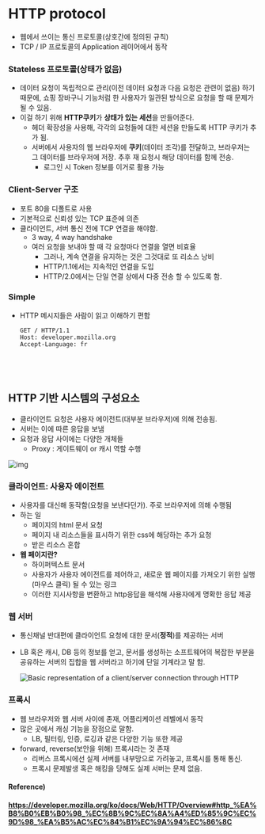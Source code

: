 # HTTP protocol

* 웹에서 쓰이는 통신 프로토콜(상호간에 정의된 규칙)
* TCP / IP 프로토콜의 Application 레이어에서 동작



### **Stateless 프로토콜(상태가 없음)**

* 데이터 요청이 독립적으로 관리(이전 데이터 요청과 다음 요청은 관련이 없음) 하기 때문에, 쇼핑 장바구니 기능처럼 한 사용자가 일관된 방식으로 요청을 할 때 문제가 될 수 있음.
* 이걸 하기 위해 **HTTP쿠키**가 **상태가 있는 세션**을 만들어준다.
  * 헤더 확장성을 사용해, 각각의 요청들에 대한 세션을 만들도록 HTTP 쿠키가 추가 됨.
  * 서버에서 사용자의 웹 브라우저에 **쿠키**(데이터 조각)를 전달하고, 브라우저는 그 데이터를 브라우저에 저장. 추후 재 요청시 해당 데이터를 함께 전송.
    * 로그인 시 Token 정보를 이거로 활용 가능

### Client-Server 구조

* 포트 80을 디폴트로 사용
* 기본적으로 신뢰성 있는 TCP 표준에 의존
* 클라이언트, 서버 통신 전에 TCP 연결을 해야함.
  * 3 way, 4 way handshake
  * 여러 요청을 보내야 할 때 각 요청마다 연결을 열면 비효율
    * 그러나, 계속 연결을 유지하는 것은 그것대로 또 리소스 낭비
    * HTTP/1.1에서는 지속적인 연결을 도입
    * HTTP/2.0에서는 단일 연결 상에서 다중 전송 할 수 있도록 함.

### Simple

* HTTP 메시지들은 사람이 읽고 이해하기 편함

  ```http
  GET / HTTP/1.1
  Host: developer.mozilla.org
  Accept-Language: fr





## HTTP 기반 시스템의 구성요소

* 클라이언트 요청은 사용자 에이전트(대부분 브라우저)에 의해 전송됨.
* 서버는 이에 따른 응답을 보냄
* 요청과 응답 사이에는 다양한 개체들
  * Proxy : 게이트웨이 or 캐시 역할 수행

![img](https://mdn.mozillademos.org/files/13679/Client-server-chain.png)



### 클라이언트: 사용자 에이전트

* 사용자를 대신해 동작함(요청을 보낸다던가). 주로 브라우저에 의해 수행됨
* 하는 일
  * 페이지의 html 문서 요청
  * 페이지 내 리소스들을 표시하기 위한 css에 해당하는 추가 요청
  * 받은 리소스 혼합
* **웹 페이지란?**
  * 하이퍼텍스트 문서
  * 사용자가 사용자 에이전트를 제어하고, 새로운 웹 페이지를 가져오기 위한 실행(마우스 클릭) 될 수 있는 링크
  * 이러한 지시사항을 변환하고 http응답을 해석해 사용자에게 명확한 응답 제공



### 웹 서버

* 통신채널 반대편에 클라이언트 요청에 대한 문서(**정적**)를 제공하는 서버

* LB 혹은 캐시, DB 등의 정보를 얻고, 문서를 생성하는 소프트웨어의 복잡한 부분을 공유하는 서버의 집합을 웹 서버라고 하기에 단일 기계라고 말 함.

  ![Basic representation of a client/server connection through HTTP](https://mdn.mozillademos.org/files/8659/web-server.svg)

  

### 프록시

* 웹 브라우저와 웹 서버 사이에 존재, 어플리케이션 레벨에서 동작
* 많은 곳에서 캐싱 기능을 장점으로 말함.
  * LB, 필터링, 인증, 로깅과 같은 다양한 기능 또한 제공
* forward, reverse(보안을 위해) 프록시라는 것 존재
  * 리버스 프록시에선 실제 서버를 내부망으로 가려놓고, 프록시를 통해 통신.
  * 프록시 문제발생 혹은 해킹을 당해도 실제 서버는 문제 없음.



#### Reference)

#### https://developer.mozilla.org/ko/docs/Web/HTTP/Overview#http_%EA%B8%B0%EB%B0%98_%EC%8B%9C%EC%8A%A4%ED%85%9C%EC%9D%98_%EA%B5%AC%EC%84%B1%EC%9A%94%EC%86%8C